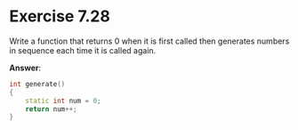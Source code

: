 # Exercise 7.28

Write a function that returns 0 when it is first called then generates numbers in sequence each time it is called again.

**Answer**:

```cpp
int generate()
{
    static int num = 0;
    return num++;
}
```